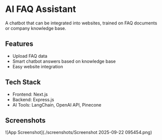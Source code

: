 # AI FAQ Assistant

A chatbot that can be integrated into websites, trained on FAQ documents or company knowledge base.  

## Features
- Upload FAQ data
- Smart chatbot answers based on knowledge base
- Easy website integration

## Tech Stack
- Frontend: Next.js
- Backend: Express.js
- AI Tools: LangChain, OpenAI API, Pinecone

## Screenshots
![App Screenshot](./screenshots/Screenshot 2025-09-22 095454.png)
